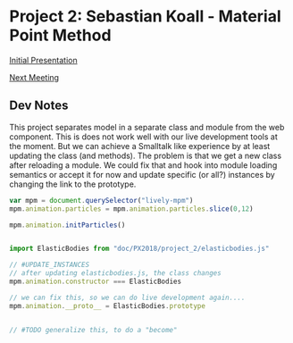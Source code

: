 <script>
// all scripts are lively-scripts that share the same "module" and therefore module global variables
import { createNewFileButton } from "doc/PX2018/project_2/utils.js"
</script>


<link rel="stylesheet" type="text/css" href="doc/PX2018/project_2/utils.css">

# Project 2: Sebastian Koall - Material Point Method

<script>if (typeof createNewFileButton !== 'function') {var createNewFileButton = function f(){};}createNewFileButton("doc/PX2018/project_2/notices/", "New Notice", "notices");</script>
<script>if (typeof createNewFileButton !== 'function') {var createNewFileButton = function f(){};}createNewFileButton("doc/PX2018/project_2/meeting/", "New Meeting", "meeting", true);</script>
<script>if (typeof createNewFileButton !== 'function') {var createNewFileButton = function f(){};}createNewFileButton("doc/PX2018/project_2/presentation/", "New Presentation", "presentation", true);</script>  

[Initial Presentation](presentation/presentation-2018-05-16.md)

[Next Meeting](meeting/meeting-2018-05-22.md)


## Dev Notes

This project separates model in a separate class and module from the web component. This is does not work well with our live development tools at the moment. But we can achieve a Smalltalk like experience by at least updating the class (and methods). The problem is that we get a new class after reloading a module. We could fix that and hook into module loading semantics or accept it for now and update specific (or all?) instances by changing the link to the prototype. 

```javascript
var mpm = document.querySelector("lively-mpm")
mpm.animation.particles = mpm.animation.particles.slice(0,12)

mpm.animation.initParticles()


import ElasticBodies from "doc/PX2018/project_2/elasticbodies.js"

// #UPDATE_INSTANCES
// after updating elasticbodies.js, the class changes
mpm.animation.constructor === ElasticBodies

// we can fix this, so we can do live development again....
mpm.animation.__proto__ = ElasticBodies.prototype


// #TODO generalize this, to do a "become" 
```